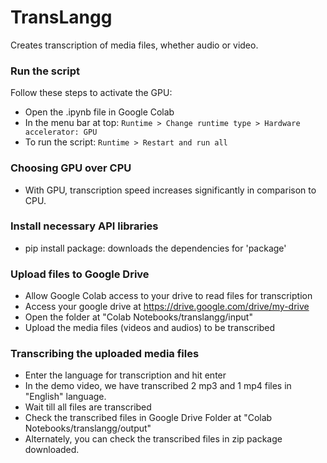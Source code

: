 # TransLangg

Creates transcription of media files, whether audio or video.

### Run the script

Follow these steps to activate the GPU:
- Open the .ipynb file in Google Colab
- In the menu bar at top: `Runtime > Change runtime type > Hardware accelerator: GPU`
- To run the script: `Runtime > Restart and run all`

### Choosing GPU over CPU

- With GPU, transcription speed increases significantly in comparison to CPU.

### Install necessary API libraries

- pip install package: downloads the dependencies for 'package'

### Upload files to Google Drive

- Allow Google Colab access to your drive to read files for transcription
- Access your google drive at https://drive.google.com/drive/my-drive
- Open the folder at "Colab Notebooks/translangg/input"
- Upload the media files (videos and audios) to be transcribed

### Transcribing the uploaded media files

- Enter the language for transcription and hit enter
- In the demo video, we have transcribed 2 mp3 and 1 mp4 files in "English" language.
- Wait till all files are transcribed
- Check the transcribed files in Google Drive Folder at "Colab Notebooks/translangg/output"
- Alternately, you can check the transcribed files in zip package downloaded.